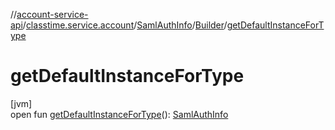 //[account-service-api](../../../../index.md)/[classtime.service.account](../../index.md)/[SamlAuthInfo](../index.md)/[Builder](index.md)/[getDefaultInstanceForType](get-default-instance-for-type.md)

# getDefaultInstanceForType

[jvm]\
open fun [getDefaultInstanceForType](get-default-instance-for-type.md)(): [SamlAuthInfo](../index.md)
